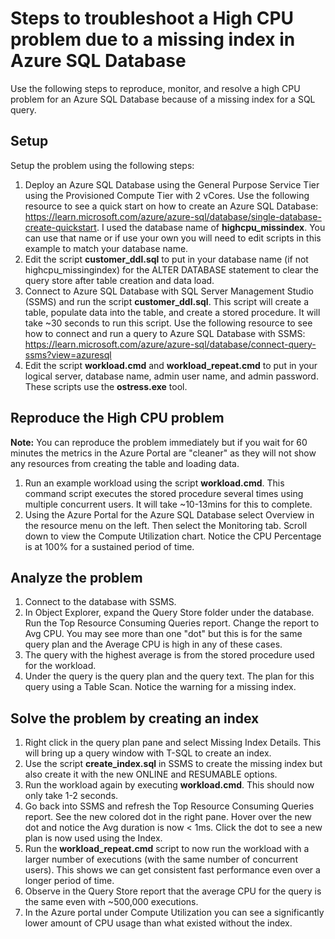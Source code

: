 # Steps to troubleshoot a High CPU problem due to a missing index in Azure SQL Database

Use the following steps to reproduce, monitor, and resolve a high CPU problem for an Azure SQL Database because of a missing index for a SQL query.

## Setup

Setup the problem using the following steps:

1. Deploy an Azure SQL Database using the General Purpose Service Tier using the Provisioned Compute Tier with 2 vCores. Use the following resource to see a quick start on how to create an Azure SQL Database: <https://learn.microsoft.com/azure/azure-sql/database/single-database-create-quickstart>. I used the database name of **highcpu_missindex**. You can use that name or if use your own you will need to edit scripts in this example to match your database name.
1. Edit the script **customer_ddl.sql** to put in your database name (if not highcpu_missingindex) for the ALTER DATABASE statement to clear the query store after table creation and data load.
1. Connect to Azure SQL Database with SQL Server Management Studio (SSMS) and run the script **customer_ddl.sql**. This script will create a table, populate data into the table, and create a stored procedure. It will take ~30 seconds to run this script. Use the following resource to see how to connect and run a query to Azure SQL Database with SSMS: <https://learn.microsoft.com/azure/azure-sql/database/connect-query-ssms?view=azuresql>
1. Edit the script **workload.cmd** and **workload_repeat.cmd** to put in your logical server, database name, admin user name, and admin password. These scripts use the **ostress.exe** tool.

## Reproduce the High CPU problem

**Note:** You can reproduce the problem immediately but if you wait for 60 minutes the metrics in the Azure Portal are "cleaner" as they will not show any resources from creating the table and loading data.

1. Run an example workload using the script **workload.cmd**. This command script executes the stored procedure several times using multiple concurrent users. It will take ~10-13mins for this to complete.
1. Using the Azure Portal for the Azure SQL Database select Overview in the resource menu on the left. Then select the Monitoring tab. Scroll down to view the Compute Utilization chart. Notice the CPU Percentage is at 100% for a sustained period of time.

## Analyze the problem

1. Connect to the database with SSMS.
1. In Object Explorer, expand the Query Store folder under the database. Run the Top Resource Consuming Queries report. Change the report to Avg CPU. You may see more than one "dot" but this is for the same query plan and the Average CPU is high in any of these cases.
1. The query with the highest average is from the stored procedure used for the workload.
1. Under the query is the query plan and the query text. The plan for this query using a Table Scan. Notice the warning for a missing index.

## Solve the problem by creating an index

1. Right click in the query plan pane and select Missing Index Details. This will bring up a query window with T-SQL to create an index.
1. Use the script **create_index.sql** in SSMS to create the missing index but also create it with the new ONLINE and RESUMABLE options.
1. Run the workload again by executing **workload.cmd**. This should now only take 1-2 seconds.
1. Go back into SSMS and refresh the Top Resource Consuming Queries report. See the new colored dot in the right pane. Hover over the new dot and notice the Avg duration is now < 1ms. Click the dot to see a new plan is now used using the Index.
1. Run the **workload_repeat.cmd** script to now run the workload with a larger number of executions (with the same number of concurrent users). This shows we can get consistent fast performance even over a longer period of time. 
1. Observe in the Query Store report that the average CPU for the query is the same even with ~500,000 executions.
1. In the Azure portal under Compute Utilization you can see a significantly lower amount of CPU usage than what existed without the index.